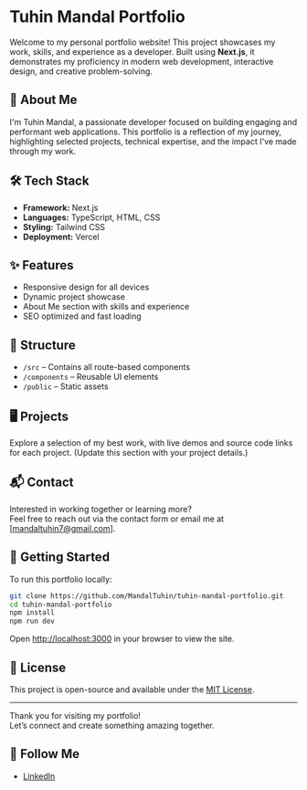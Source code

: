 # Tuhin Mandal Portfolio

Welcome to my personal portfolio website! This project showcases my work, skills, and experience as a developer. Built using **Next.js**, it demonstrates my proficiency in modern web development, interactive design, and creative problem-solving.

## 🚀 About Me

I'm Tuhin Mandal, a passionate developer focused on building engaging and performant web applications. This portfolio is a reflection of my journey, highlighting selected projects, technical expertise, and the impact I've made through my work.

## 🛠️ Tech Stack

- **Framework:** Next.js
- **Languages:** TypeScript, HTML, CSS
- **Styling:** Tailwind CSS
- **Deployment:** Vercel

## ✨ Features

- Responsive design for all devices
- Dynamic project showcase
- About Me section with skills and experience
- SEO optimized and fast loading

## 📂 Structure

- `/src` – Contains all route-based components
- `/components` – Reusable UI elements
- `/public` – Static assets

## 🖥️ Projects

Explore a selection of my best work, with live demos and source code links for each project. (Update this section with your project details.)

## 📬 Contact

Interested in working together or learning more?  
Feel free to reach out via the contact form or email me at [mandaltuhin7@gmail.com].

## 📝 Getting Started

To run this portfolio locally:

```bash
git clone https://github.com/MandalTuhin/tuhin-mandal-portfolio.git
cd tuhin-mandal-portfolio
npm install
npm run dev
```

Open [http://localhost:3000](http://localhost:3000) in your browser to view the site.

## 📄 License

This project is open-source and available under the [MIT License](LICENSE).

---

Thank you for visiting my portfolio!  
Let’s connect and create something amazing together.

## 📢 Follow Me

- [LinkedIn](https://www.linkedin.com/in/tuhin-mandal-2157102aa/)
